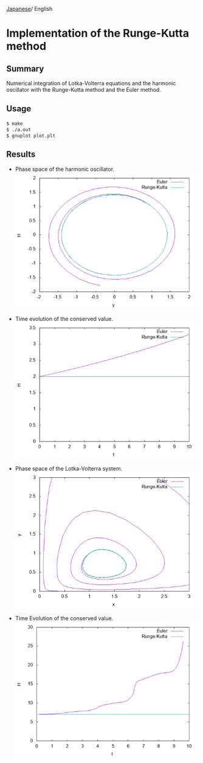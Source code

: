 [Japanese](README_ja.md)/ English

# Implementation of the Runge-Kutta method

## Summary

Numerical integration of Lotka-Volterra equations and the harmonic oscillator with the Runge-Kutta method and the Euler method.

## Usage

```
$ make
$ ./a.out
$ gnuplot plot.plt
```

## Results

* Phase space of the harmonic oscillator.
![harmonic-oscillator.png](harmonic-oscillator.png)

* Time evolution of the conserved value.
![harmonic-oscillator-h.png](harmonic-oscillator-h.png)

* Phase space of the Lotka-Volterra system.
![lotka-volterra.png ](lotka-volterra.png )

* Time Evolution of the conserved value.
![lotka-volterra-h.png](lotka-volterra-h.png)
